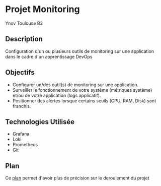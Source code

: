 # Projet Monitoring

Ynov Toulouse B3

## Description

Configuration d'un ou plusieurs outils de monitoring sur une application dans le cadre d'un apprentissage DevOps

## Objectifs

- Configurer un/des outil(s) de monitoring sur une application.
- Surveiller le fonctionnement de votre système (métriques système) et/ou de votre application (logs
applicatif).
- Positionner des alertes lorsque certains seuils (CPU, RAM, Disk) sont franchis.

## Technologies Utilisée
- Grafana
- Loki
- Prometheus
- Git

## Plan

Ce [plan](PLAN.md) permet d'avoir plus de précision sur le deroulement du projet
